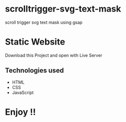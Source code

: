 # scrolltrigger-svg-text-mask

scroll trigger svg text mask using gsap

# Static Website
Download this Project and open with Live Server

## Technologies used

* HTML
* CSS
* JavaScript

# Enjoy !!



